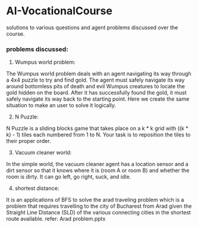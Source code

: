 # AI-VocationalCourse
solutions to various questions and agent problems discussed over the course.

### problems discussed:

1) Wumpus world problem:

The Wumpus world problem deals with an agent navigating its way through a 4x4 puzzle to try and find gold. The agent must safely navigate its way around bottomless pits of death and evil Wumpus creatures to locate the gold hidden on the board. After it has successfully found the gold, it must safely navigate its way back to the starting point. Here we create the same situation to make an user to solve it logically.

2) N Puzzle:

N Puzzle is a sliding blocks game that takes place on a k * k grid with ((k * k) - 1) tiles each numbered from 1 to N. Your task is to reposition the tiles to their proper order.

3) Vacuum cleaner world:

In the simple world, the vacuum cleaner agent has a location sensor and a dirt sensor so that it knows where it is (room A or room B) and whether the room is dirty. It can go left, go right, suck, and idle.

4) shortest distance:

It is an applications of BFS to solve the arad traveling problem which is a problem that requires travelling to the city of Bucharest from Arad given the Straight Line Distance (SLD) of the various connecting cities in the shortest route available.
refer: Arad problem.pptx
